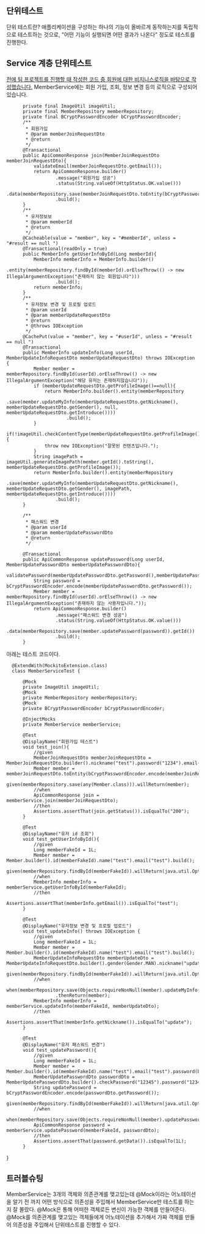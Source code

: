## 단위테스트
단위 테스트란? 애플리케이션을 구성하는 하나의 기능이 올바르게 동작하는지를 독립적으로 테스트하는 것으로, "어떤 기능이 실행되면 어떤 결과가 나온다" 정도로 테스트를 진행한다.

## Service 계층 단위테스트

[전에 팀 프로젝트를 진행할 때 작성한 코드 중 회원에 대한 비지니스로직을 바탕으로 작성했습니다.](https://github.com/beomsun1234/ohou-backend) MemberService에는 회원 가입, 조회, 정보 변경
등의 로직으로 구성되어 있습니다.

          
          private final ImageUtil imageUtil;
          private final MemberRepository memberRepository;
          private final BCryptPasswordEncoder bCryptPasswordEncoder;
          /**
           * 회원가입
           * @param memberJoinRequestDto
           * @return
           */
          @Transactional
          public ApiCommonResponse join(MemberJoinRequestDto memberJoinRequestDto){
              validateEmail(memberJoinRequestDto.getEmail());
              return ApiCommonResponse.builder()
                      .message("회원가입 성공")
                      .status(String.valueOf(HttpStatus.OK.value()))
                      .data(memberRepository.save(memberJoinRequestDto.toEntity(bCryptPasswordEncoder.encode(memberJoinRequestDto.getPassword()))).getId())
                      .build();
          }
          /**
           * 유저정보보
           * @param memberId
           * @return
           */
          @Cacheable(value = "member", key = "#memberId", unless = "#result == null ")
          @Transactional(readOnly = true)
          public MemberInfo getUserInfoById(Long memberId){
              MemberInfo memberInfo = MemberInfo.builder()
                      .entity(memberRepository.findById(memberId).orElseThrow(() -> new IllegalArgumentException("존재하지 않는 회원입니다")))
                      .build();
              return memberInfo;
          }
          /**
           * 유저정보 변경 및 프로필 업로드
           * @param userId
           * @param memberUpdateRequestDto
           * @return
           * @throws IOException
           */
          @CachePut(value = "member", key = "#userId", unless = "#result == null ")
          @Transactional
          public MemberInfo updateInfo(Long userId, MemberUpdateInfoRequestDto memberUpdateRequestDto) throws IOException {
              Member member = memberRepository.findById(userId).orElseThrow(() -> new IllegalArgumentException("해당 유저는 존재하지않습니다"));
              if (memberUpdateRequestDto.getProfileImage()==null){
                  return MemberInfo.builder().entity(memberRepository
                          .save(member.updateMyInfo(memberUpdateRequestDto.getNickname(), memberUpdateRequestDto.getGender(), null, memberUpdateRequestDto.getIntroduce())))
                          .build();
              }
              if(!imageUtil.checkContentType(memberUpdateRequestDto.getProfileImage().getContentType())){
                  throw new IOException("잘못된 컨텐츠입니다.");
              }
              String imagePath = imageUtil.generateImagePath(member.getId().toString(), memberUpdateRequestDto.getProfileImage());
              return MemberInfo.builder().entity(memberRepository
                      .save(member.updateMyInfo(memberUpdateRequestDto.getNickname(), memberUpdateRequestDto.getGender(), imagePath, memberUpdateRequestDto.getIntroduce())))
                      .build();
          }

          /**
           * 패스워드 변경
           * @param userId
           * @param memberUpdatePasswordDto
           * @return
           */

          @Transactional
          public ApiCommonResponse updatePassword(Long userId, MemberUpdatePasswordDto memberUpdatePasswordDto){
              validatePassword(memberUpdatePasswordDto.getPassword(),memberUpdatePasswordDto.getCheckPassword());
              String password = bCryptPasswordEncoder.encode(memberUpdatePasswordDto.getPassword());
              Member member = memberRepository.findById(userId).orElseThrow(() -> new IllegalArgumentException("존재하지 않는 사용자입니다."));
              return ApiCommonResponse.builder()
                      .message("패스워드 변경 성공")
                      .status(String.valueOf(HttpStatus.OK.value()))
                      .data(memberRepository.save(member.updatePassword(password)).getId())
                      .build();
          }



아래는 테스트 코드이다.

      @ExtendWith(MockitoExtension.class)
      class MemberServiceTest {
          
          @Mock
          private ImageUtil imageUtil;
          @Mock
          private MemberRepository memberRepository;
          @Mock
          private BCryptPasswordEncoder bCryptPasswordEncoder;
          
          @InjectMocks
          private MemberService memberService;

          @Test
          @DisplayName("회원가입 테스트")
          void test_join(){
              //given
              MemberJoinRequestDto memberJoinRequestDto = MemberJoinRequestDto.builder().nickname("test").password("1234").email("test").build();
              Member member = memberJoinRequestDto.toEntity(bCryptPasswordEncoder.encode(memberJoinRequestDto.getPassword()));
              given(memberRepository.save(any(Member.class))).willReturn(member);
              //when
              ApiCommonResponse join = memberService.join(memberJoinRequestDto);
              //then
              Assertions.assertThat(join.getStatus()).isEqualTo("200");
          }

          @Test
          @DisplayName("유저 id 조회")
          void test_getUserInfoById(){
              //given
              Long memberFakeId = 1L;
              Member member = Member.builder().id(memberFakeId).name("test").email("test").build();
              given(memberRepository.findById(memberFakeId)).willReturn(java.util.Optional.ofNullable(member));
              //when
              MemberInfo memberInfo = memberService.getUserInfoById(memberFakeId);
              //then
              Assertions.assertThat(memberInfo.getEmail()).isEqualTo("test");
          }

          @Test
          @DisplayName("유저정보 변경 및 프로필 업로드")
          void test_updateInfo() throws IOException {
              //given
              Long memberFakeId = 1L;
              Member member = Member.builder().id(memberFakeId).name("test").email("test").build();
              MemberUpdateInfoRequestDto memberUpdateDto = MemberUpdateInfoRequestDto.builder().gender(Gender.MAN).nickname("update").build();
              given(memberRepository.findById(memberFakeId)).willReturn(java.util.Optional.ofNullable(member));
              //when
              when(memberRepository.save(Objects.requireNonNull(member).updateMyInfo(memberUpdateDto.getNickname(),memberUpdateDto.getGender(),null,memberUpdateDto.getIntroduce())))
                      .thenReturn(member);
              MemberInfo memberInfo = memberService.updateInfo(memberFakeId, memberUpdateDto);
              //then
              Assertions.assertThat(memberInfo.getNickname()).isEqualTo("update");
          }

          @Test
          @DisplayName("유저 패스워드 변경")
          void test_updatePassword(){
              //given
              Long memberFakeId = 1L;
              Member member = Member.builder().id(memberFakeId).name("test").email("test").password(bCryptPasswordEncoder.encode("1234")).build();
              MemberUpdatePasswordDto passwordDto = MemberUpdatePasswordDto.builder().checkPassword("12345").password("12345").build();
              String updatePassword = bCryptPasswordEncoder.encode(passwordDto.getPassword());
              given(memberRepository.findById(memberFakeId)).willReturn(java.util.Optional.ofNullable(member));
              //when
              when(memberRepository.save(Objects.requireNonNull(member).updatePassword(updatePassword))).thenReturn(member);
              ApiCommonResponse password = memberService.updatePassword(memberFakeId, passwordDto);
              //then
              Assertions.assertThat(password.getData()).isEqualTo(1L);
          }

}

## 트러블슈팅
MemberService는 3개의 객체와 의존관계를 맺고있는데  @Mock이라는 어노테이션을 알기 전 까지 어떤 방식으로 의존성을 주입해서 MemberService만 테스트를 하는지 잘 몰랐다. @Mock은  통해 어떠한 객체로든 변신이 가능한 객체를 만들어준다.
@Mock를 의존관계를 맺고있는 객체들에게 어노테이션을 추가해서 가짜 객체를 만들어 의존성을 주입해서 단위테스트를 진행할 수 있다.



